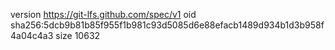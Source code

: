 version https://git-lfs.github.com/spec/v1
oid sha256:5dcb9b81b85f955f1b981c93d5085d6e88efacb1489d934b1d3b958f4a04c4a3
size 10632
